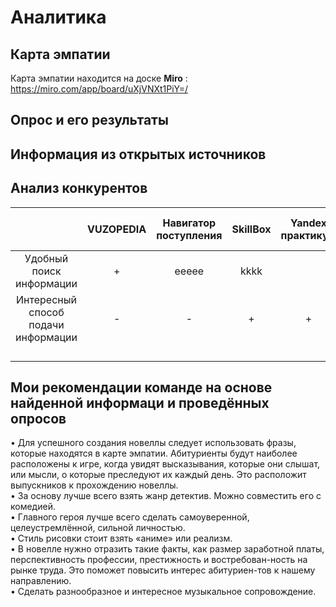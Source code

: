 
# Аналитика
## Карта эмпатии
Карта эмпатии находится на доске **Miro** : https://miro.com/app/board/uXjVNXt1PiY=/

## Опрос и его результаты


## Информация из открытых источников

## Анализ конкурентов
| |VUZOPEDIA|Навигатор поступления|SkillBox|Yandex практикум|Существующие<br>визуальные новеллы|Наша новелла|
|:-:|:-:|:-:|:-:|:-:|:-:|:-:|
|Удобный поиск информации|+|eeeee|kkkk|
|Интересный способ подачи<br>информации|-|-|+|+|+|+|
|||||
|||||
|||||
|||||
## Мои рекомендации команде на основе найденной информаци и проведённых опросов
•	Для успешного создания новеллы следует использовать фразы, которые находятся в карте эмпатии. Абитуриенты будут наиболее расположены к игре, когда увидят высказывания, которые они слышат, или мысли, о которые преследуют их каждый день. Это расположит выпускников к прохождению новеллы.<br>
•	За основу лучше всего взять жанр детектив. Можно совместить его с комедией.<br>
•	Главного героя лучше всего сделать самоуверенной, целеустремлённой, сильной личностью. <br>
•	Стиль рисовки стоит взять «аниме» или реализм.<br> 
•	В новелле нужно отразить такие факты, как размер заработной платы, перспективность профессии, престижность и востребован-ность на рынке труда. Это поможет повысить интерес абитуриен-тов к нашему направлению.<br>
•	Сделать разнообразное и интересное музыкальное сопровождение.




